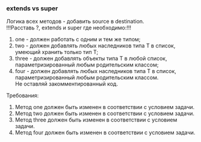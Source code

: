 
### extends vs super

Логика всех методов - добавить source в destination.\
!!!Расставь ?, extends и super где необходимо:!!!
1) one - должен работать с одним и тем же типом;
2) two - должен добавлять любых наследников типа T в список, умеющий хранить только тип T;
3) three - должен добавлять объекты типа T в любой список, параметризированный любым родительским классом;
4) four - должен добавлять любых наследников типа T в список, параметризированный любым родительским классом.\
Не оставляй закомментированный код.


Требования:
1.	Метод one должен быть изменен в соответствии с условием задачи.
2.	Метод two должен быть изменен в соответствии с условием задачи.
3.	Метод three должен быть изменен в соответствии с условием задачи.
4.	Метод four должен быть изменен в соответствии с условием задачи.


